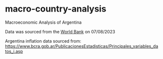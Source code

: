 # macro-country-analysis
Macroeconomic Analysis of Argentina




Data was sourced from the [World Bank](https://data.worldbank.org/country/argentina) on 07/08/2023

Argentina inflation data sourced from: https://www.bcra.gob.ar/PublicacionesEstadisticas/Principales_variables_datos_i.asp


